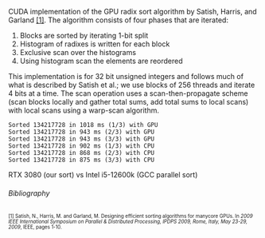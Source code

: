 CUDA implementation of the GPU radix sort algorithm by Satish, Harris, and Garland [[1]](https://www.cs.umd.edu/class/spring2021/cmsc714/readings/Satish-sorting.pdf). The algorithm consists of four phases that are iterated:
1. Blocks are sorted by iterating 1-bit split
2. Histogram of radixes is written for each block
3. Exclusive scan over the histograms
4. Using histogram scan the elements are reordered

This implementation is for 32 bit unsigned integers and follows much of what is described by Satish et al.; we use blocks of 256 threads and iterate 4 bits at a time. The scan operation uses a scan-then-propagate scheme (scan blocks locally and gather total sums, add total sums to local scans) with local scans using a warp-scan algorithm.

```
Sorted 134217728 in 1018 ms (1/3) with GPU
Sorted 134217728 in 943 ms (2/3) with GPU
Sorted 134217728 in 943 ms (3/3) with GPU
Sorted 134217728 in 902 ms (1/3) with CPU
Sorted 134217728 in 868 ms (2/3) with CPU
Sorted 134217728 in 875 ms (3/3) with CPU
```
RTX 3080 (our sort) vs Intel i5-12600k (GCC parallel sort)

###### Bibliography
<sup><sub>
[1] Satish, N., Harris, M. and Garland, M. Designing efficient sorting algorithms for manycore GPUs. In *2009 IEEE International Symposium on Parallel & Distributed Processing, IPDPS 2009, Rome, Italy, May 23-29, 2009*, IEEE, pages 1-10.
</sub></sup>
